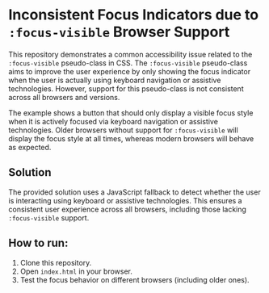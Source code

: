# Inconsistent Focus Indicators due to `:focus-visible` Browser Support

This repository demonstrates a common accessibility issue related to the `:focus-visible` pseudo-class in CSS.  The `:focus-visible` pseudo-class aims to improve the user experience by only showing the focus indicator when the user is actually using keyboard navigation or assistive technologies. However, support for this pseudo-class is not consistent across all browsers and versions.

The example shows a button that should only display a visible focus style when it is actively focused via keyboard navigation or assistive technologies.  Older browsers without support for `:focus-visible` will display the focus style at all times, whereas modern browsers will behave as expected.

## Solution

The provided solution uses a JavaScript fallback to detect whether the user is interacting using keyboard or assistive technologies. This ensures a consistent user experience across all browsers, including those lacking `:focus-visible` support.

## How to run:

1. Clone this repository.
2. Open `index.html` in your browser.
3. Test the focus behavior on different browsers (including older ones).

